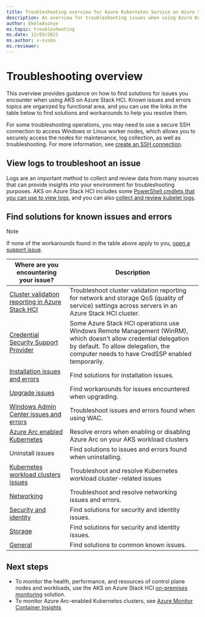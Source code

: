 ```yaml
---
title: Troubleshooting overview for Azure Kubernetes Service on Azure Stack HCI 
description: An overview for troubleshooting issues when using Azure Kubernetes Service on Azure Stack HCI. 
author: EkeleAsonye
ms.topic: troubleshooting
ms.date: 12/03/2021
ms.author: v-susbo
ms.reviewer: 
---
```


# Troubleshooting overview

This overview provides guidance on how to find solutions for issues you encounter when using AKS on Azure Stack HCI. Known issues and errors topics are organized by functional area, and you can use the links in the table below to find solutions and workarounds to help you resolve them. 

For some troubleshooting operations, you may need to use a secure SSH connection to access Windows or Linux worker nodes, which allows you to securely access the nodes for maintenance, log collection, as well as troubleshooting. For more information, see [create an SSH connection](ssh-connection.md).  

## View logs to troubleshoot an issue

Logs are an important method to collect and review data from many sources that can provide insights into your environment for troubleshooting purposes. AKS on Azure Stack HCI includes some [PowerShell cmdlets that you can use to view logs](./view-logs.md), and you can also [collect and review kubelet logs](get-kubelet-logs.md).

## Find solutions for known issues and errors

> [!NOTE]
> If none of the workarounds found in the table above apply to you, [open a support issue](./help-support.md).

|  Where are you encountering your issue?  |   Description  |
| --------------   |  ----------------  |
| [Cluster validation reporting in Azure Stack HCI](/azure-stack/hci/manage/validate-qos) | Troubleshoot cluster validation reporting for network and storage QoS (quality of service) settings across servers in an Azure Stack HCI cluster. |
| [Credential Security Support Provider](/azure-stack/hci/manage/troubleshoot-credssp) |  Some Azure Stack HCI operations use Windows Remote Management (WinRM), which doesn't allow credential delegation by default. To allow delegation, the computer needs to have CredSSP enabled temporarily. |
| [Installation issues and errors](known-issues-installation.md)  | Find solutions for installation issues. |
| [Upgrade issues](known-issues-upgrade.md)  | Find workarounds for issues encountered when upgrading. |
| [Windows Admin Center issues and errors](known-issues-windows-admin-center.md) | Troubleshoot issues and errors found when using WAC. |
| [Azure Arc enabled Kubernetes](known-issues-arc.md) | Resolve errors when enabling or disabling Azure Arc on your AKS workload clusters |
| Uninstall issues | Find solutions to issues and errors found when uninstalling. |
| [Kubernetes workload clusters issues](known-issues-workload-clusters.md) | Troubleshoot and resolve Kubernetes workload cluster-related issues |
| [Networking](known-issues-networking.md) | Troubleshoot and resolve networking issues and errors. |
| [Security and identity](known-issues-security.md) | Find solutions for security and identity issues. |
| [Storage](known-issues-storage.md) | Find solutions for security and identity issues. |
| [General](known-issues.md)   |  Find solutions to common known issues. |


## Next steps

- To monitor the health, performance, and resources of control plane nodes and workloads, use the AKS on Azure Stack HCI [on-premises monitoring](monitor-logging.md) solution.
- To monitor Azure Arc-enabled Kubernetes clusters, see [Azure Monitor Container Insights](/azure/azure-monitor/containers/container-insights-enable-arc-enabled-clusters?toc=%2fazure%2fazure-arc%2fkubernetes%2ftoc.json)
